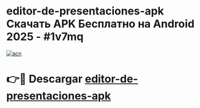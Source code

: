 # editor-de-presentaciones-apk Скачать APK Бесплатно на Android 2025 - #1v7mq

[![acn](https://github.com/user-attachments/assets/0f9c940e-d8b0-45ae-aac7-cd30a18b3e1c)](https://apps.freeplayer.one?title=editor-de-presentaciones-apk&ref=9RF)

# 👉🔴 Descargar [editor-de-presentaciones-apk](https://apps.freeplayer.one?title=editor-de-presentaciones-apk&ref=9RF)